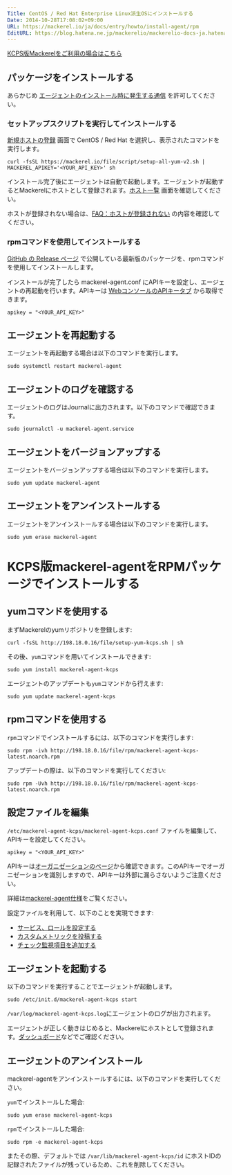 ```yaml
---
Title: CentOS / Red Hat Enterprise Linux派生OSにインストールする
Date: 2014-10-28T17:08:02+09:00
URL: https://mackerel.io/ja/docs/entry/howto/install-agent/rpm
EditURL: https://blog.hatena.ne.jp/mackerelio/mackerelio-docs-ja.hatenablog.mackerel.io/atom/entry/8454420450070885613
---
```


<a href="#kcps">KCPS版Mackerelをご利用の場合はこちら</a>

<h2>パッケージをインストールする</h2>

あらかじめ [エージェントのインストール時に発生する通信](https://mackerel.io/ja/docs/entry/howto/install-agent#install) を許可してください。

<h3 id="script">セットアップスクリプトを実行してインストールする</h2>

[新規ホストの登録](https://mackerel.io/my/instruction-agent) 画面で CentOS / Red Hat を選択し、表示されたコマンドを実行します。

```
curl -fsSL https://mackerel.io/file/script/setup-all-yum-v2.sh | MACKEREL_APIKEY='<YOUR_API_KEY>' sh
```

インストール完了後にエージェントは自動で起動します。エージェントが起動するとMackerelにホストとして登録されます。[ホスト一覧](https://mackerel.io/my/hosts) 画面を確認してください。

ホストが登録されない場合は、[FAQ：ホストが登録されない](https://support.mackerel.io/hc/ja/articles/30952244573337) の内容を確認してください。

<h3 id="rpm">rpmコマンドを使用してインストールする</h3>

[GitHub の Release ページ](https://github.com/mackerelio/mackerel-agent/releases) で公開している最新版のパッケージを、rpmコマンドを使用してインストールします。

インストールが完了したら mackerel-agent.conf にAPIキーを設定し、エージェントの再起動を行います。APIキーは [WebコンソールのAPIキータブ](https://mackerel.io/my?tab=apikeys) から取得できます。

```
apikey = "<YOUR_API_KEY>"
```

<h2 id="start-agent">エージェントを再起動する</h2>

エージェントを再起動する場合は以下のコマンドを実行します。

```
sudo systemctl restart mackerel-agent
```

<h2 id="log">エージェントのログを確認する</h2>

エージェントのログはJournalに出力されます。以下のコマンドで確認できます。

```
sudo journalctl -u mackerel-agent.service
```

<h2 id="version-up">エージェントをバージョンアップする</h2>

エージェントをバージョンアップする場合は以下のコマンドを実行します。

```
sudo yum update mackerel-agent
```

<h2 id="uninstall">エージェントをアンインストールする</h2>

エージェントをアンインストールする場合は以下のコマンドを実行します。

```
sudo yum erase mackerel-agent
```


<h1 id="kcps">KCPS版mackerel-agentをRPMパッケージでインストールする</h1>


<h2 id="yum">yumコマンドを使用する</h2>

まずMackerelのyumリポジトリを登録します:

```
curl -fsSL http://198.18.0.16/file/setup-yum-kcps.sh | sh
```

その後、`yum`コマンドを用いてインストールできます:

```
sudo yum install mackerel-agent-kcps
```

エージェントのアップデートも`yum`コマンドから行えます:

```
sudo yum update mackerel-agent-kcps
```

<h2 id="rpm">rpmコマンドを使用する</h2>

`rpm`コマンドでインストールするには、以下のコマンドを実行します:

```
sudo rpm -ivh http://198.18.0.16/file/rpm/mackerel-agent-kcps-latest.noarch.rpm
```

アップデートの際は、以下のコマンドを実行してください:

```
sudo rpm -Uvh http://198.18.0.16/file/rpm/mackerel-agent-kcps-latest.noarch.rpm
```

<h2 id="config">設定ファイルを編集</h2>

`/etc/mackerel-agent-kcps/mackerel-agent-kcps.conf` ファイルを編集して、APIキーを設定してください。

```
apikey = "<YOUR_API_KEY>"
```

APIキーは[オーガニゼーションのページ](https://kcps-mackerel.io/my)から確認できます。このAPIキーでオーガニゼーションを識別しますので、APIキーは外部に漏らさないようご注意ください。

詳細は[mackerel-agent仕様](https://mackerel.io/ja/docs/entry/spec/agent)をご覧ください。

設定ファイルを利用して、以下のことを実現できます:

- [サービス、ロールを設定する](https://mackerel.io/ja/docs/entry/spec/agent#setting-services-and-roles)
- [カスタムメトリックを投稿する](https://mackerel.io/ja/docs/entry/advanced/custom-metrics)
- [チェック監視項目を追加する](https://mackerel.io/ja/docs/entry/custom-checks)

<h2 id="start-agent">エージェントを起動する</h2>

以下のコマンドを実行することでエージェントが起動します。

```
sudo /etc/init.d/mackerel-agent-kcps start
```

`/var/log/mackerel-agent-kcps.log`にエージェントのログが出力されます。

エージェントが正しく動きはじめると、Mackerelにホストとして登録されます。[ダッシュボード](https://kcps-mackerel.io/my/dashboard)などでご確認ください。

<h2 id="uninstall">エージェントのアンインストール</h2>

mackerel-agentをアンインストールするには、以下のコマンドを実行してください。

`yum`でインストールした場合:

```
sudo yum erase mackerel-agent-kcps
```

`rpm`でインストールした場合:

```
sudo rpm -e mackerel-agent-kcps
```

またその際、デフォルトでは `/var/lib/mackerel-agent-kcps/id` にホストIDの記録されたファイルが残っているため、これを削除してください。
